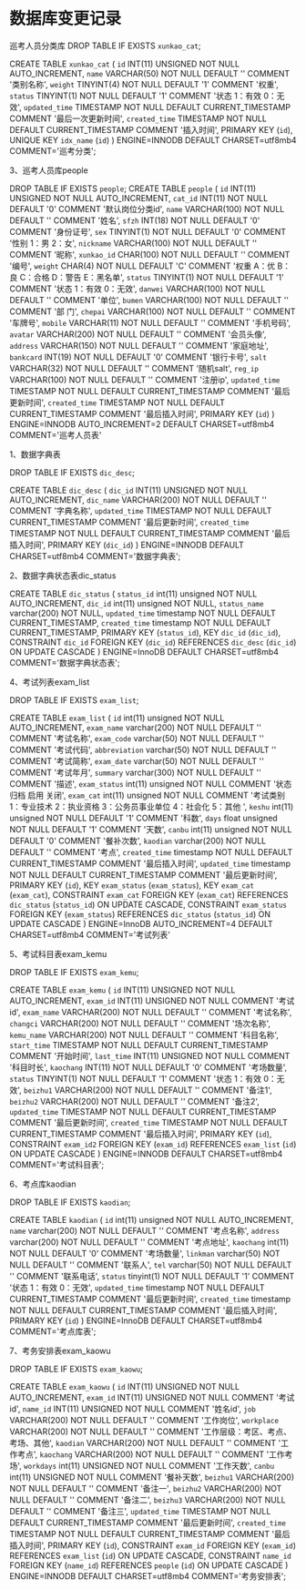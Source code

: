 数据库变更记录
=============
巡考人员分类库
DROP TABLE IF EXISTS `xunkao_cat`;

CREATE TABLE `xunkao_cat` (
  `id` INT(11) UNSIGNED NOT NULL AUTO_INCREMENT,
  `name` VARCHAR(50) NOT NULL DEFAULT '' COMMENT '类别名称',
  `weight` TINYINT(4) NOT NULL DEFAULT '1' COMMENT '权重',
  `status` TINYINT(1) NOT NULL DEFAULT '1' COMMENT '状态 1：有效 0：无效',
  `updated_time` TIMESTAMP NOT NULL DEFAULT CURRENT_TIMESTAMP COMMENT '最后一次更新时间',
  `created_time` TIMESTAMP NOT NULL DEFAULT CURRENT_TIMESTAMP COMMENT '插入时间',
  PRIMARY KEY (`id`),
  UNIQUE KEY `idx_name` (`id`)
) ENGINE=INNODB DEFAULT CHARSET=utf8mb4 COMMENT='巡考分类';

3、巡考人员库people

DROP TABLE IF EXISTS `people`;
CREATE TABLE `people` (
  `id` INT(11) UNSIGNED NOT NULL AUTO_INCREMENT,
  `cat_id` INT(11) NOT NULL DEFAULT '0' COMMENT '默认岗位分类id',
  `name` VARCHAR(100) NOT NULL DEFAULT '' COMMENT '姓名',
  `sfzh` INT(18) NOT NULL DEFAULT '0' COMMENT '身份证号',
  `sex` TINYINT(1) NOT NULL DEFAULT '0' COMMENT '性别 1：男 2：女',
  `nickname` VARCHAR(100) NOT NULL DEFAULT '' COMMENT '昵称',
  `xunkao_id` CHAR(100) NOT NULL DEFAULT '' COMMENT '编号',
  `weight` CHAR(4) NOT NULL DEFAULT 'C' COMMENT '权重 A：优 B：良 C：合格 D：警告 E：黑名单',
  `status` TINYINT(1) NOT NULL DEFAULT '1' COMMENT '状态 1：有效 0：无效',
  `danwei` VARCHAR(100) NOT NULL DEFAULT '' COMMENT '单位',
  `bumen` VARCHAR(100) NOT NULL DEFAULT '' COMMENT '部 门',
  `chepai` VARCHAR(100) NOT NULL DEFAULT '' COMMENT '车牌号',
  `mobile` VARCHAR(11) NOT NULL DEFAULT '' COMMENT '手机号码',
  `avatar` VARCHAR(200) NOT NULL DEFAULT '' COMMENT '会员头像',
  `address` VARCHAR(150) NOT NULL DEFAULT '' COMMENT '家庭地址',
  `bankcard` INT(19) NOT NULL DEFAULT '0' COMMENT '银行卡号',
  `salt` VARCHAR(32) NOT NULL DEFAULT '' COMMENT '随机salt',
  `reg_ip` VARCHAR(100) NOT NULL DEFAULT '' COMMENT '注册ip',
  `updated_time` TIMESTAMP NOT NULL DEFAULT CURRENT_TIMESTAMP COMMENT '最后更新时间',
  `created_time` TIMESTAMP NOT NULL DEFAULT CURRENT_TIMESTAMP COMMENT '最后插入时间',
  PRIMARY KEY (`id`)
) ENGINE=INNODB AUTO_INCREMENT=2 DEFAULT CHARSET=utf8mb4 COMMENT='巡考人员表'

1、数据字典表

DROP TABLE IF EXISTS `dic_desc`;

CREATE TABLE `dic_desc` (
  `dic_id` INT(11) UNSIGNED NOT NULL AUTO_INCREMENT,
  `dic_name` VARCHAR(200) NOT NULL DEFAULT '' COMMENT '字典名称',
  `updated_time` TIMESTAMP NOT NULL DEFAULT CURRENT_TIMESTAMP COMMENT '最后更新时间',
  `created_time` TIMESTAMP NOT NULL DEFAULT CURRENT_TIMESTAMP COMMENT '最后插入时间',
  PRIMARY KEY (`dic_id`)
) ENGINE=INNODB DEFAULT CHARSET=utf8mb4 COMMENT='数据字典表';


2、数据字典状态表dic_status

CREATE TABLE `dic_status` (
  `status_id` int(11) unsigned NOT NULL AUTO_INCREMENT,
  `dic_id` int(11) unsigned NOT NULL,
  `status_name` varchar(200) NOT NULL,
  `updated_time` timestamp NOT NULL DEFAULT CURRENT_TIMESTAMP,
  `created_time` timestamp NOT NULL DEFAULT CURRENT_TIMESTAMP,
  PRIMARY KEY (`status_id`),
  KEY `dic_id` (`dic_id`),
  CONSTRAINT `dic_id` FOREIGN KEY (`dic_id`) REFERENCES `dic_desc` (`dic_id`) ON UPDATE CASCADE
) ENGINE=InnoDB DEFAULT CHARSET=utf8mb4 COMMENT='数据字典状态表';

4、考试列表exam_list

DROP TABLE IF EXISTS `exam_list`;

CREATE TABLE `exam_list` (
  `id` int(11) unsigned NOT NULL AUTO_INCREMENT,
  `exam_name` varchar(200) NOT NULL DEFAULT '' COMMENT '考试名称',
  `exam_code` varchar(50) NOT NULL DEFAULT '' COMMENT '考试代码',
  `abbreviation` varchar(50) NOT NULL DEFAULT '' COMMENT '考试简称',
  `exam_date` varchar(50) NOT NULL DEFAULT '' COMMENT '考试年月',
  `summary` varchar(300) NOT NULL DEFAULT '' COMMENT '描述',
  `exam_status` int(11) unsigned NOT NULL COMMENT '状态 归档  启用  关闭',
  `exam_cat` int(11) unsigned NOT NULL COMMENT '考试类别 1：专业技术 2：执业资格 3：公务员事业单位 4：社会化 5：其他 ',
  `keshu` int(11) unsigned NOT NULL DEFAULT '1' COMMENT '科数',
  `days` float unsigned NOT NULL DEFAULT '1' COMMENT '天数',
  `canbu` int(11) unsigned NOT NULL DEFAULT '0' COMMENT '餐补次数',
  `kaodian` varchar(200) NOT NULL DEFAULT '' COMMENT '考点',
  `created_time` timestamp NOT NULL DEFAULT CURRENT_TIMESTAMP COMMENT '最后插入时间',
  `updated_time` timestamp NOT NULL DEFAULT CURRENT_TIMESTAMP COMMENT '最后更新时间',
  PRIMARY KEY (`id`),
  KEY `exam_status` (`exam_status`),
  KEY `exam_cat` (`exam_cat`),
  CONSTRAINT `exam_cat` FOREIGN KEY (`exam_cat`) REFERENCES `dic_status` (`status_id`) ON UPDATE CASCADE,
  CONSTRAINT `exam_status` FOREIGN KEY (`exam_status`) REFERENCES `dic_status` (`status_id`) ON UPDATE CASCADE
) ENGINE=InnoDB AUTO_INCREMENT=4 DEFAULT CHARSET=utf8mb4 COMMENT='考试列表'


5、考试科目表exam_kemu

DROP TABLE IF EXISTS `exam_kemu`;

CREATE TABLE `exam_kemu` (
  `id` INT(11) UNSIGNED NOT NULL AUTO_INCREMENT,
  `exam_id` INT(11) UNSIGNED NOT NULL  COMMENT '考试id',
  `exam_name` VARCHAR(200) NOT NULL DEFAULT ''  COMMENT '考试名称',
  `changci` VARCHAR(200) NOT NULL DEFAULT '' COMMENT '场次名称',
  `kemu_name` VARCHAR(200) NOT NULL DEFAULT '' COMMENT '科目名称',
  `start_time` TIMESTAMP NOT NULL DEFAULT CURRENT_TIMESTAMP COMMENT '开始时间',
  `last_time` INT(11)  UNSIGNED NOT NULL COMMENT '科目时长',
  `kaochang` INT(11) NOT NULL DEFAULT '0' COMMENT '考场数量',
  `status` TINYINT(1) NOT NULL DEFAULT '1' COMMENT '状态 1：有效 0：无效',
  `beizhu1` VARCHAR(200) NOT NULL DEFAULT ''  COMMENT '备注1',
  `beizhu2` VARCHAR(200) NOT NULL DEFAULT ''  COMMENT '备注2',
  `updated_time` TIMESTAMP NOT NULL DEFAULT CURRENT_TIMESTAMP COMMENT '最后更新时间',
  `created_time` TIMESTAMP NOT NULL DEFAULT CURRENT_TIMESTAMP COMMENT '最后插入时间',
  PRIMARY KEY (`id`),
  CONSTRAINT `exam_id2` FOREIGN KEY (`exam_id`) REFERENCES `exam_list` (`id`) ON UPDATE CASCADE
) ENGINE=INNODB DEFAULT CHARSET=utf8mb4 COMMENT='考试科目表';



6、考点库kaodian

DROP TABLE IF EXISTS `kaodian`;

CREATE TABLE `kaodian` (
  `id` int(11) unsigned NOT NULL AUTO_INCREMENT,
  `name` varchar(200) NOT NULL DEFAULT '' COMMENT '考点名称',
  `address` varchar(200) NOT NULL DEFAULT '' COMMENT '考点地址',
  `kaochang` int(11) NOT NULL DEFAULT '0' COMMENT '考场数量',
  `linkman` varchar(50) NOT NULL DEFAULT '' COMMENT '联系人',
  `tel` varchar(50) NOT NULL DEFAULT '' COMMENT '联系电话',
  `status` tinyint(1) NOT NULL DEFAULT '1' COMMENT '状态 1：有效 0：无效',
  `updated_time` timestamp NOT NULL DEFAULT CURRENT_TIMESTAMP COMMENT '最后更新时间',
  `created_time` timestamp NOT NULL DEFAULT CURRENT_TIMESTAMP COMMENT '最后插入时间',
  PRIMARY KEY (`id`)
) ENGINE=InnoDB DEFAULT CHARSET=utf8mb4 COMMENT='考点库表';


7、考务安排表exam_kaowu

DROP TABLE IF EXISTS `exam_kaowu`;

CREATE TABLE `exam_kaowu` (
  `id` INT(11) UNSIGNED NOT NULL AUTO_INCREMENT,
  `exam_id` INT(11) UNSIGNED NOT NULL  COMMENT '考试id',
  `name_id` INT(11) UNSIGNED NOT NULL  COMMENT '姓名id',
  `job` VARCHAR(200) NOT NULL DEFAULT ''  COMMENT '工作岗位',
  `workplace` VARCHAR(200) NOT NULL DEFAULT ''  COMMENT '工作层级：考区、考点、考场、其他',
  `kaodian` VARCHAR(200) NOT NULL DEFAULT '' COMMENT '工作考点',
  `kaochang` VARCHAR(200) NOT NULL DEFAULT '' COMMENT '工作考场',
  `workdays` int(11)  UNSIGNED NOT NULL COMMENT '工作天数',
  `canbu` int(11)  UNSIGNED NOT NULL COMMENT '餐补天数',
  `beizhu1` VARCHAR(200) NOT NULL DEFAULT '' COMMENT '备注一',
  `beizhu2` VARCHAR(200) NOT NULL DEFAULT '' COMMENT '备注二',
  `beizhu3` VARCHAR(200) NOT NULL DEFAULT '' COMMENT '备注三',
  `updated_time` TIMESTAMP NOT NULL DEFAULT CURRENT_TIMESTAMP COMMENT '最后更新时间',
  `created_time` TIMESTAMP NOT NULL DEFAULT CURRENT_TIMESTAMP COMMENT '最后插入时间',
  PRIMARY KEY (`id`),
  CONSTRAINT `exam_id` FOREIGN KEY (`exam_id`) REFERENCES `exam_list` (`id`) ON UPDATE CASCADE,
  CONSTRAINT `name_id` FOREIGN KEY (`name_id`) REFERENCES `people` (`id`) ON UPDATE CASCADE
) ENGINE=INNODB DEFAULT CHARSET=utf8mb4 COMMENT='考务安排表';


